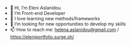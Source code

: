 - 👋 Hi, I’m Eleni Aslanidou
- 👀 I’m Front-end Developer
- 🌱 I love learning new methods/frameworks
- 💞️ I’m looking for new opportunities to develop my skills
- 📫 How to reach me: helena.aslanidou@gmail.com / https://eleniportfolio.surge.sh/
